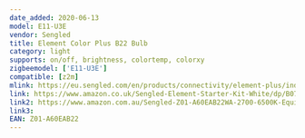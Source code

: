 ```yaml
---
date_added: 2020-06-13
model: E11-U3E
vendor: Sengled
title: Element Color Plus B22 Bulb
category: light
supports: on/off, brightness, colortemp, colorxy
zigbeemodel: ['E11-U3E']
compatible: [z2m]
mlink: https://eu.sengled.com/en/products/connectivity/element-plus/index.html
link: https://www.amazon.co.uk/Sengled-Element-Starter-Kit-White/dp/B07F6XXM2J
link2: https://www.amazon.com.au/Sengled-Z01-A60EAB22WA-2700-6500K-Equivalent-Assistant/dp/B07GQ6424S
link3: 
EAN: Z01-A60EAB22
---
```

